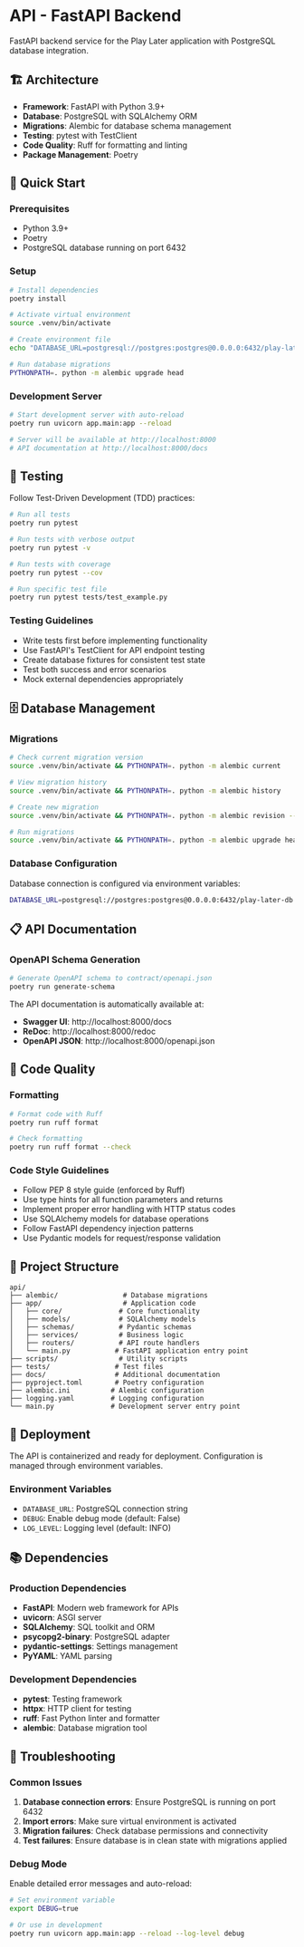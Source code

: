 # API - FastAPI Backend

FastAPI backend service for the Play Later application with PostgreSQL database integration.

## 🏗️ Architecture

- **Framework**: FastAPI with Python 3.9+
- **Database**: PostgreSQL with SQLAlchemy ORM
- **Migrations**: Alembic for database schema management
- **Testing**: pytest with TestClient
- **Code Quality**: Ruff for formatting and linting
- **Package Management**: Poetry

## 🚀 Quick Start

### Prerequisites

- Python 3.9+
- Poetry
- PostgreSQL database running on port 6432

### Setup

```bash
# Install dependencies
poetry install

# Activate virtual environment
source .venv/bin/activate

# Create environment file
echo "DATABASE_URL=postgresql://postgres:postgres@0.0.0.0:6432/play-later-db" > .env

# Run database migrations
PYTHONPATH=. python -m alembic upgrade head
```

### Development Server

```bash
# Start development server with auto-reload
poetry run uvicorn app.main:app --reload

# Server will be available at http://localhost:8000
# API documentation at http://localhost:8000/docs
```

## 🧪 Testing

Follow Test-Driven Development (TDD) practices:

```bash
# Run all tests
poetry run pytest

# Run tests with verbose output
poetry run pytest -v

# Run tests with coverage
poetry run pytest --cov

# Run specific test file
poetry run pytest tests/test_example.py
```

### Testing Guidelines

- Write tests first before implementing functionality
- Use FastAPI's TestClient for API endpoint testing
- Create database fixtures for consistent test state
- Test both success and error scenarios
- Mock external dependencies appropriately

## 🗄️ Database Management

### Migrations

```bash
# Check current migration version
source .venv/bin/activate && PYTHONPATH=. python -m alembic current

# View migration history
source .venv/bin/activate && PYTHONPATH=. python -m alembic history

# Create new migration
source .venv/bin/activate && PYTHONPATH=. python -m alembic revision --autogenerate -m "description"

# Run migrations
source .venv/bin/activate && PYTHONPATH=. python -m alembic upgrade head
```

### Database Configuration

Database connection is configured via environment variables:

```bash
DATABASE_URL=postgresql://postgres:postgres@0.0.0.0:6432/play-later-db
```

## 📋 API Documentation

### OpenAPI Schema Generation

```bash
# Generate OpenAPI schema to contract/openapi.json
poetry run generate-schema
```

The API documentation is automatically available at:
- **Swagger UI**: http://localhost:8000/docs
- **ReDoc**: http://localhost:8000/redoc
- **OpenAPI JSON**: http://localhost:8000/openapi.json

## 🔧 Code Quality

### Formatting

```bash
# Format code with Ruff
poetry run ruff format

# Check formatting
poetry run ruff format --check
```

### Code Style Guidelines

- Follow PEP 8 style guide (enforced by Ruff)
- Use type hints for all function parameters and returns
- Implement proper error handling with HTTP status codes
- Use SQLAlchemy models for database operations
- Follow FastAPI dependency injection patterns
- Use Pydantic models for request/response validation

## 📁 Project Structure

```
api/
├── alembic/                # Database migrations
├── app/                    # Application code
│   ├── core/              # Core functionality
│   ├── models/            # SQLAlchemy models
│   ├── schemas/           # Pydantic schemas
│   ├── services/          # Business logic
│   ├── routers/           # API route handlers
│   └── main.py           # FastAPI application entry point
├── scripts/               # Utility scripts
├── tests/                # Test files
├── docs/                 # Additional documentation
├── pyproject.toml        # Poetry configuration
├── alembic.ini          # Alembic configuration
├── logging.yaml         # Logging configuration
└── main.py              # Development server entry point
```

## 🚀 Deployment

The API is containerized and ready for deployment. Configuration is managed through environment variables.

### Environment Variables

- `DATABASE_URL`: PostgreSQL connection string
- `DEBUG`: Enable debug mode (default: False)
- `LOG_LEVEL`: Logging level (default: INFO)

## 📚 Dependencies

### Production Dependencies

- **FastAPI**: Modern web framework for APIs
- **uvicorn**: ASGI server
- **SQLAlchemy**: SQL toolkit and ORM
- **psycopg2-binary**: PostgreSQL adapter
- **pydantic-settings**: Settings management
- **PyYAML**: YAML parsing

### Development Dependencies

- **pytest**: Testing framework
- **httpx**: HTTP client for testing
- **ruff**: Fast Python linter and formatter
- **alembic**: Database migration tool

## 🐛 Troubleshooting

### Common Issues

1. **Database connection errors**: Ensure PostgreSQL is running on port 6432
2. **Import errors**: Make sure virtual environment is activated
3. **Migration failures**: Check database permissions and connectivity
4. **Test failures**: Ensure database is in clean state with migrations applied

### Debug Mode

Enable detailed error messages and auto-reload:

```bash
# Set environment variable
export DEBUG=true

# Or use in development
poetry run uvicorn app.main:app --reload --log-level debug
```